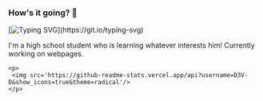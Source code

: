 ### How's it going? 👋
[![Typing SVG](https://readme-typing-svg.herokuapp.com?color=%23F7931D&lines=I+am+a+programmer.;I+am+a+high+school+student.;I+am+learning.)](https://git.io/typing-svg)

<html>
  <head></head>
  <body>
    <span>
    I'm a high school student who is learning whatever interests him! Currently working on webpages.
    </span>

    <p>
     <img src='https://github-readme-stats.vercel.app/api?username=D3V-D&show_icons=true&theme=radical'/>
    </p>
    
    
  </body>
</html>


